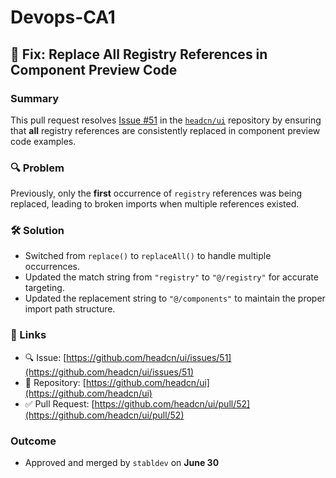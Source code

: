# Devops-CA1

## 🔧 Fix: Replace All Registry References in Component Preview Code

### Summary

This pull request resolves [Issue #51](https://github.com/headcn/ui/issues/51) in the [`headcn/ui`](https://github.com/headcn/ui) repository by ensuring that **all** registry references are consistently replaced in component preview code examples.

### 🔍 Problem

Previously, only the **first** occurrence of `registry` references was being replaced, leading to broken imports when multiple references existed.

### 🛠️ Solution

* Switched from `replace()` to `replaceAll()` to handle multiple occurrences.
* Updated the match string from `"registry"` to `"@/registry"` for accurate targeting.
* Updated the replacement string to `"@/components"` to maintain the proper import path structure.

### 🔗 Links

* 🔍 Issue: [https://github.com/headcn/ui/issues/51](https://github.com/headcn/ui/issues/51)
* 📂 Repository: [https://github.com/headcn/ui](https://github.com/headcn/ui)
* ✅ Pull Request: [https://github.com/headcn/ui/pull/52](https://github.com/headcn/ui/pull/52)

### Outcome

* Approved and merged by `stabldev` on **June 30**
